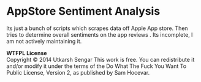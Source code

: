 AppStore Sentiment Analysis
==============

Its just a bunch of scripts which scrapes data off Apple App store. Then tries to determine overall sentiments on the app reviews .
Its incomplete, I am not actively maintaining it.


**WTFPL License**  
Copyright © 2014 Utkarsh Sengar
This work is free. You can redistribute it and/or modify it under the
terms of the Do What The Fuck You Want To Public License, Version 2,
as published by Sam Hocevar.
